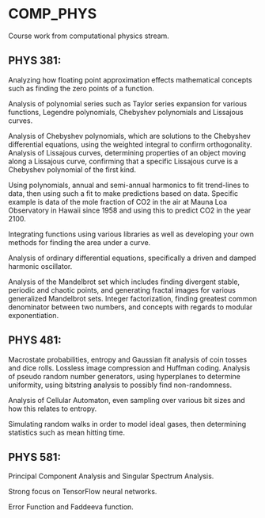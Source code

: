 # COMP_PHYS
Course work from computational physics stream.

## PHYS 381:

Analyzing how floating point approximation effects mathematical concepts such as finding the zero points of a function. 

Analysis of polynomial series such as Taylor series expansion for various functions, Legendre polynomials, Chebyshev polynomials and Lissajous curves. 

Analysis of Chebyshev polynomials, which are solutions to the Chebyshev differential equations, using the weighted integral to confirm orthogonality. Analysis of Lissajous curves, determining properties of an object moving along a Lissajous curve, confirming that a specific Lissajous curve is a Chebyshev polynomial of the first kind. 

Using polynomials, annual and semi-annual harmonics to fit trend-lines to data, then using such a fit to make predictions based on data. Specific example is data of the mole fraction of CO2 in the air at Mauna Loa Observatory in Hawaii since 1958 and using this to predict CO2 in the year 2100. 

Integrating functions using various libraries as well as developing your own methods for finding the area under a curve. 

Analysis of ordinary differential equations, specifically a driven and damped harmonic oscillator. 

Analysis of the Mandelbrot set which includes finding divergent stable, periodic and chaotic points, and generating fractal images for various generalized Mandelbrot sets. Integer factorization, finding greatest common denominator between two numbers, and concepts with regards to modular exponentiation. 


## PHYS 481:

Macrostate probabilities, entropy and Gaussian fit analysis of coin tosses and dice rolls. Lossless image compression and Huffman coding. 
Analysis of pseudo random number generators, using hyperplanes to determine uniformity, using bitstring analysis to possibly find non-randomness.

Analysis of Cellular Automaton, even sampling over various bit sizes and how this relates to entropy. 

Simulating random walks in order to model ideal gases, then determining statistics such as mean hitting time.


## PHYS 581:

Principal Component Analysis and Singular Spectrum Analysis.

Strong focus on TensorFlow neural networks.

Error Function and Faddeeva function.
